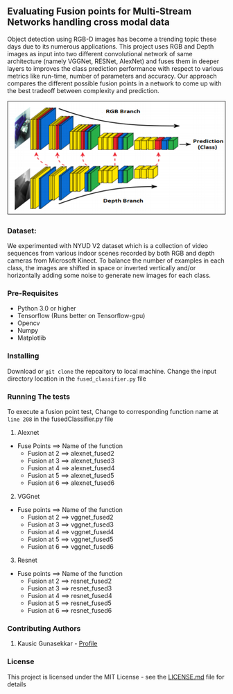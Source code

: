 ## Evaluating Fusion points for Multi-Stream Networks handling cross modal data

Object detection using RGB-D images has become a trending topic these days due to its numerous applications. This project uses RGB and Depth images as input into two different convolutional network of same architecture (namely VGGNet, RESNet, AlexNet) and fuses them in deeper layers to improves the class prediction performance with respect to various metrics like run-time, number of parameters and accuracy. Our approach compares the different possible fusion points in a network to come up with the best tradeoff between complexity and prediction. 

<p align="center">
<img src="https://github.com/Bharathgc/Evaluating-Fusion-points-for-multi-stream-networks-handling-cross-modal-data/blob/master/Updated%20Code/Capture2.PNG" />
</p>

### Dataset:

We experimented with NYUD V2 dataset which is a collection of video sequences from various indoor scenes recorded by both RGB and depth cameras from Microsoft Kinect. To balance the number of examples in each class, the images are shifted in space or inverted vertically and/or horizontally adding some noise to generate new images for each class. 

### Pre-Requisites

- Python 3.0 or higher
- Tensorflow (Runs better on Tensorflow-gpu)
- Opencv
- Numpy
- Matplotlib

### Installing

Download or `git clone` the repoaitory to local machine. Change the input directory location in the `fused_classifier.py` file 

### Running The tests

To execute a fusion point test, Change to corresponding function name at `line 208` in the fusedClassifier.py file

1. Alexnet
  - Fuse Points ==> Name of the function
	  - Fusion at 2	==>	alexnet_fused2
	  - Fusion at 3	==>	alexnet_fused3
	  - Fusion at 4	==>	alexnet_fused4
	  - Fusion at 5	==>	alexnet_fused5
	  - Fusion at 6	==>	alexnet_fused6
2. VGGnet
  - Fuse points ==>  Name of the function
	  - Fusion at 2 ==> vggnet_fused2
	  - Fusion at 3	==>	vggnet_fused3
	  - Fusion at 4	==>	vggnet_fused4
	  - Fusion at 5	==>	vggnet_fused5
	  - Fusion at 6	==>	vggnet_fused6
3. Resnet
  - Fuse points ==>  Name of the function
	  - Fusion at 2 ==> resnet_fused2
	  - Fusion at 3	==>	resnet_fused3
	  - Fusion at 4	==>	resnet_fused4
	  - Fusion at 5	==>	resnet_fused5
	  - Fusion at 6	==>	resnet_fused6

### Contributing Authors

1. Kausic Gunasekkar - [Profile](https://github.com/kausic94)

### License

This project is licensed under the MIT License - see the [LICENSE.md](https://github.com/Bharathgc/Evaluating-Fusion-points-for-multi-stream-networks-handling-cross-modal-data/blob/master/LICENSE) file for details
